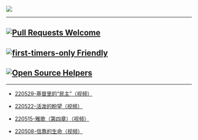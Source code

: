 ![](https://pic.imgdb.cn/item/6294dee30947543129597092.jpg)


---
[![Pull Requests Welcome](https://img.shields.io/badge/%E2%9C%9F-%E4%B8%BB%E6%97%A5%E8%AF%81%E9%81%93-brightgreen)](https://xbzj123.github.io/Sunday.github.io/)
---
[![first-timers-only Friendly](https://img.shields.io/badge/%E2%9C%9F-查　　经-yellowgreen)](https://xbzj123.github.io/Bible.github.io/)
---
[![Open Source Helpers](https://img.shields.io/badge/%E2%9C%9F-%E5%BB%BA%E8%AE%BE%E4%B8%AD%E2%80%A6%E2%80%A6-red)]()
---



---

* [220529-基督里的“民主”（视频）](https://www.asuswebstorage.com/navigate/a/#/s/2C8DF5F5CB914285ADE773E4617F7720Y)

* [220522-活泼的盼望（视频）](https://www.asuswebstorage.com/navigate/a/#/s/202F780806784DD280B465196E287BB6Y)

* [220515-雅歌（第四章）（视频）](https://www.asuswebstorage.com/navigate/a/#/s/E55E4A71C43441E19994841A2D8A2796Y)

* [220508-信靠的生命（视频）](https://www.asuswebstorage.com/navigate/a/#/s/803B7915C8214401961A930724D5545CY)
